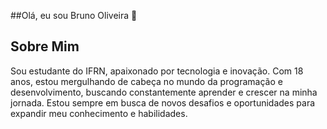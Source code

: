 ##Olá, eu sou Bruno Oliveira 👋

## Sobre Mim

Sou estudante do IFRN, apaixonado por tecnologia e inovação. Com 18 anos, estou mergulhando de cabeça no mundo da programação e desenvolvimento, buscando constantemente aprender e crescer na minha jornada. Estou sempre em busca de novos desafios e oportunidades para expandir meu conhecimento e habilidades.
